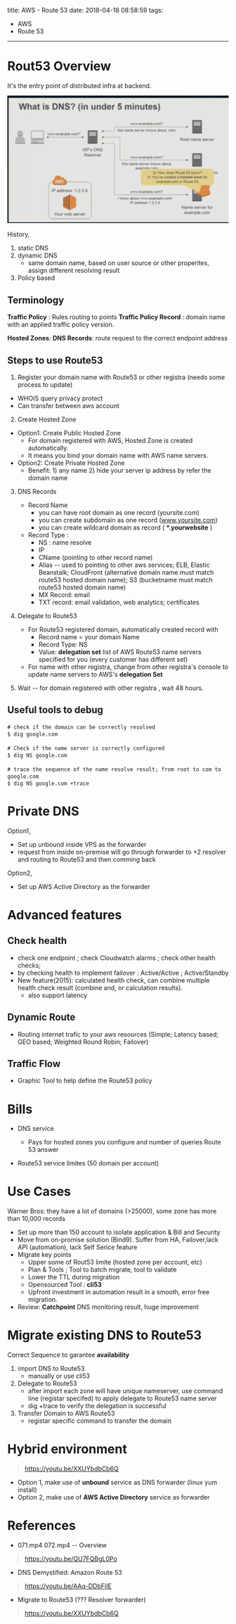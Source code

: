 title: AWS - Route 53
date: 2018-04-18 08:58:59
tags:
- AWS
- Route 53
---


# Rout53 Overview

It's the entry point of distributed infra at backend.

![DNS in nutshell](https://github.com/racheliurui/markdown/blob/master/Trending/AWS/images/024_Route53_DNS.png?raw=true)

History,
1) static DNS
2) dynamic DNS
   * same domain name, based on user source or other properites, assign different resolving result
3) Policy based

## Terminology

__Traffic Policy__ : Rules routing to points
__Traffic Policy Record__ : domain name with an applied traffic policy version.

__Hosted Zones__:
__DNS Records__:  route request to the correct endpoint address


## Steps to use Route53

1) Register your domain name with Route53 or other registra (needs some process to update)
  * WHOIS query privacy protect
  * Can transfer between aws account

2) Create Hosted Zone
  * Option1: Create Public Hosted Zone
    * For domain registered with AWS, Hosted Zone is created automatically.
    * It means you bind your domain name with AWS name servers.
  * Option2: Create Private Hosted Zone
    * Benefit: 1) any name 2) hide your server ip address by refer the domain name

3) DNS Records
   * Record Name
     * you can have root domain as one record (yoursite.com)
     * you can create subdomain as one record (www.yoursite.com)
     * you can create wildcard domain as record ( __*.yourwebsite__ )
   * Record Type :
     * NS : name resolve
     * IP
     * CName (pointing to other record name)
     * Alias -- used to pointing to other aws services; ELB, Elastic Beanstalk; CloudFront (alternative domain name must match route53 hosted domain name); S3 (bucketname must match route53 hosted domain name)
     * MX Record: email
     * TXT record: email validation, web analytics; certificates

4) Delegate to Route53
   * For Route53 registered domain, automatically created record with
     * Record name = your domain Name
     * Record Type: NS
     * Value: __delegation set__ list of AWS Route53 name servers specified for you (every customer has different set)
   * For name with other registra, change from other registra's console to update name servers to AWS's __delegation Set__

5) Wait -- for domain registered with other registra , wait 48 hours.

## Useful tools to debug

```shell
# check if the domain can be correctly resolved
$ dig google.com

# Check if the name server is correctly configured
$ dig NS google.com

# trace the sequence of the name resolve result; from root to com to google.com
$ dig NS google.com +trace

```

# Private DNS


Option1,
* Set up unbound inside VPS as the forwarder
* request from inside on-premise will go through forwarder to +2 resolver and routing to Route53 and then comming back

Option2,
* Set up AWS Active Directory as the forwarder

# Advanced features


## Check health

* check one endpoint ; check Cloudwatch alarms ; check other health checks;
* by checking health to implement failover : Active/Active ; Active/Standby
* New feature(2015): calculated health check, can combine multiple health check result (combine and, or calculation results).
  * also support latency

## Dynamic Route

* Routing internet trafic to your aws resources (Simple; Latency based; GEO based; Weighted Round Robin; Failover)

## Traffic Flow

* Graphic Tool to help define the Route53 policy


# Bills

* DNS service
   * Pays for hosted zones you configure and number of queries Route 53 answer

* Route53 service limites (50 domain per account)



# Use Cases

Warner Bros: they have a lot of domains (>25000), some zone has more than 10,000 records
  * Set up more than 150 account to isolate application & Bill and Security
  * Move from on-promise solution (Bind9). Suffer from HA, Failover,lack API (automation), lack Self Serice feature
  * Migrate key points
    * Upper some of Rout53 limite (hosted zone per account, etc)
    * Plan & Tools ; Tool to batch migrate, tool to validate
    * Lower the TTL during migration
    * Opensourced Tool : __cli53__
    * Upfront investment in automation result in a smooth, error free migration.
  * Review: __Catchpoint__ DNS monitoring result, huge improvement

# Migrate existing DNS to Route53

Correct Sequence to garantee __availability__
1) import DNS to Route53
   * manually or use cli53
2) Delegate to Route53
   * after import each zone will have unique nameserver, use command line (registar specifed) to apply delegate to Route53 name server
   * dig +trace to verify the delegation is successful
3) Transfer Domain to AWS Route53
   * registar specific command to transfer the domain

# Hybrid environment

> https://youtu.be/XXUYbdbCb6Q

* Option 1, make use of __unbound__ service as DNS forwarder (linux yum install)
* Option 2, make use of __AWS Active Directory__ service as forwarder

# References

* 071.mp4 072.mp4 -- Overview

> https://youtu.be/QU7FQBgL0Po


* DNS Demystified: Amazon Route 53
> https://youtu.be/AAq-DDbFiIE


* Migrate to Route53 (??? Resolver forwarder)
> https://youtu.be/XXUYbdbCb6Q
